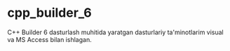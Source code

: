# cpp_builder_6
C++ Builder 6 dasturlash muhitida yaratgan dasturlariy ta'minotlarim visual va MS Access bilan ishlagan.
